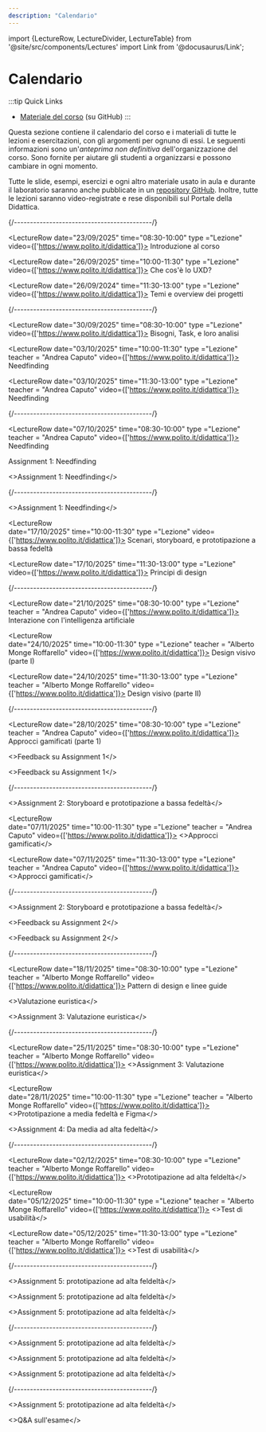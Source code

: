 ```yaml
---
description: "Calendario" 
---
```


import {LectureRow, LectureDivider, LectureTable} from '@site/src/components/Lectures'
import Link from '@docusaurus/Link';


# Calendario 

:::tip Quick Links
* [Materiale del corso](https://github.com/polito-uxd-2025/materiale) (su GitHub)
:::

Questa sezione contiene il calendario del corso e i materiali di tutte le lezioni e esercitazioni, con gli argomenti per ognuno di essi. Le seguenti informazioni sono un'*anteprima non definitiva* dell'organizzazione del corso. Sono fornite per aiutare gli studenti a organizzarsi e possono cambiare in ogni momento.

Tutte le slide, esempi, esercizi e ogni altro materiale usato in aula e durante il laboratorio saranno anche pubblicate in un [repository GitHub](https://github.com/polito-uxd-2025/materiale). Inoltre, tutte le lezioni saranno video-registrate e rese disponibili sul Portale della Didattica.

<LectureTable defaultTeacher="Alberto Monge Roffarello" defaultType="Lecture" showMaterial={false} language='IT'>

<LectureDivider topic='Settimana 1'/>{/*-------------------------------------------*/}
 
<LectureRow
    date="23/09/2025" time="08:30-10:00" type ="Lezione" video={['https://www.polito.it/didattica']}>
    <Link to="https://polito-uxd-2025.github.io/materiale/slides/00-intro.pdf">Introduzione al corso</Link>
</LectureRow>

<LectureRow 
    date="26/09/2025" time="10:00-11:30" type ="Lezione" video={['https://www.polito.it/didattica']}>
    <Link to="https://polito-uxd-2025.github.io/materiale/slides/01-whatisUXD.pdf">Che cos'è lo UXD?</Link>
</LectureRow>

<LectureRow
    date="26/09/2024" time="11:30-13:00" type ="Lezione" video={['https://www.polito.it/didattica']}>
    <Link to="https://polito-uxd-2025.github.io/materiale/slides/02-themes-projects-overview.pdf">Temi e overview dei progetti</Link>
</LectureRow>

<LectureDivider topic='Settimana 2'/>{/*-------------------------------------------*/}

<LectureRow
    date="30/09/2025" time="08:30-10:00" type ="Lezione" video={['https://www.polito.it/didattica']}>
    <Link to="https://polito-uxd-2025.github.io/materiale/slides/03-users-needs-tasks.pdf">Bisogni, Task, e loro analisi </Link>
</LectureRow>

<LectureRow 
    date="03/10/2025" time="10:00-11:30" type ="Lezione" teacher = "Andrea Caputo" video={['https://www.polito.it/didattica']}>
    <Link to="https://polito-uxd-2025.github.io/materiale/slides/04-needfinding.pdf">Needfinding</Link>
</LectureRow>
    
<LectureRow
    date="03/10/2025" time="11:30-13:00" type ="Lezione" teacher = "Andrea Caputo" video={['https://www.polito.it/didattica']}>
    <Link to="https://polito-uxd-2025.github.io/materiale/slides/04-needfinding.pdf">Needfinding</Link>
</LectureRow>

<LectureDivider topic='Settimana 3'/>{/*-------------------------------------------*/}

<LectureRow
    date="07/10/2025" time="08:30-10:00" type ="Lezione" teacher = "Andrea Caputo" video={['https://www.polito.it/didattica']}>
    <Link to="https://polito-uxd-2025.github.io/materiale/slides/04-needfinding.pdf">Needfinding</Link>
</LectureRow>

<LectureRow    
    date="10/10/2025" time="10:00-11:30" type ="Laboratorio" teacher = "Andrea Caputo, Rob Schwartz">
    <Link to="https://polito-uxd-2025.github.io/materiale/assignments/A1-needfinding.pdf">Assignment 1: Needfinding</Link>
</LectureRow>
    
<LectureRow
    date="10/10/2025" time="11:30-13:00" type ="Laboratorio" teacher = "Andrea Caputo, Rob Schwartz">
    <>Assignment 1: Needfinding</>
</LectureRow>

<LectureDivider topic='Settimana 4'/>{/*-------------------------------------------*/}

<LectureRow
    date="14/10/2025" time="08:30-10:00" type ="Laboratorio" teacher = "Andrea Caputo, Rob Schwartz">
    <>Assignment 1: Needfinding</>
</LectureRow>

<LectureRow    
    date="17/10/2025" time="10:00-11:30" type ="Lezione" video={['https://www.polito.it/didattica']}>
    <Link to="https://polito-uxd-2025.github.io/materiale/slides/05-scenarios-storyboards-lowfi.pdf">Scenari, storyboard, e prototipazione a bassa fedeltà</Link>
</LectureRow>
    
<LectureRow
    date="17/10/2025" time="11:30-13:00" type ="Lezione" video={['https://www.polito.it/didattica']}>
    <Link to="https://polito-uxd-2025.github.io/materiale/slides/06-design-principles.pdf">Principi di design</Link>
</LectureRow>

<LectureDivider topic='Settimana 5'/>{/*-------------------------------------------*/}

<LectureRow
    date="21/10/2025" time="08:30-10:00" type ="Lezione" teacher = "Andrea Caputo" video={['https://www.polito.it/didattica']}>
    <Link to="https://polito-uxd-2025.github.io/materiale/slides/07-interazione-ai.pdf">Interazione con l'intelligenza artificiale</Link>
</LectureRow>

<LectureRow    
    date="24/10/2025" time="10:00-11:30" type ="Lezione" teacher = "Alberto Monge Roffarello" video={['https://www.polito.it/didattica']}>
    <Link to="https://polito-uxd-2025.github.io/materiale/slides/08-visual-design.pdf">Design visivo (parte I)</Link> 
</LectureRow>
    
<LectureRow
    date="24/10/2025" time="11:30-13:00" type ="Lezione" teacher = "Alberto Monge Roffarello" video={['https://www.polito.it/didattica']}>
    <Link to="https://polito-uxd-2025.github.io/materiale/slides/08-visual-design.pdf">Design visivo (parte II)</Link>
</LectureRow>

<LectureDivider topic='Settimana 6'/>{/*-------------------------------------------*/}

<LectureRow
    date="28/10/2025" time="08:30-10:00" type ="Lezione" teacher = "Andrea Caputo" video={['https://www.polito.it/didattica']}>
    <Link to="https://polito-uxd-2025.github.io/materiale/slides/10-gamification-1.pdf">Approcci gamificati (parte 1)</Link> 
</LectureRow>

<LectureRow    
    date="31/10/2025" time="10:00-11:30" type ="Laboratorio" teacher = "Andrea Caputo, Rob Schwartz ">
    <>Feedback su Assignment 1</>
</LectureRow>
    
<LectureRow
    date="31/10/2025" time="11:30-13:00" type ="Laboratorio" teacher = "Andrea Caputo, Rob Schwartz">
    <>Feedback su Assignment 1</>
</LectureRow>

<LectureDivider topic='Settimana 7'/>{/*-------------------------------------------*/}

<LectureRow
    date="04/11/2025" time="08:30-10:00" type ="Laboratorio" teacher = "Alberto Monge Roffarello, Rob Schwartz">
    <>Assignment 2: Storyboard e prototipazione a bassa fedeltà</>
</LectureRow>

<LectureRow    
    date="07/11/2025" time="10:00-11:30" type ="Lezione" teacher = "Andrea Caputo" video={['https://www.polito.it/didattica']}>
    <>Approcci gamificati</>
</LectureRow>
    
<LectureRow
    date="07/11/2025" time="11:30-13:00" type ="Lezione" teacher = "Andrea Caputo" video={['https://www.polito.it/didattica']}>
    <>Approcci gamificati</>
</LectureRow>

<LectureDivider topic='Settimana 8'/>{/*-------------------------------------------*/}

<LectureRow
    date="11/11/2025" time="08:30-10:00" type ="Laboratorio" teacher = "Alberto Monge Roffarello, Rob Schwartz">
    <>Assignment 2: Storyboard e prototipazione a bassa fedeltà</>
</LectureRow>

<LectureRow    
    date="14/11/2025" time="10:00-11:30" type ="Laboratorio" teacher = "Alberto Monge Roffarello">
    <>Feedback su Assignment 2</>
</LectureRow>
    
<LectureRow
    date="14/11/2025" time="11:30-13:00" type ="Laboratorio" teacher = "Alberto Monge Roffarello">
    <>Feedback su Assignment 2</>
</LectureRow>

<LectureDivider topic='Settimana 9'/>{/*-------------------------------------------*/}

<LectureRow
    date="18/11/2025" time="08:30-10:00" type ="Lezione" teacher = "Alberto Monge Roffarello" video={['https://www.polito.it/didattica']}>
    <Link to="https://polito-uxd-2025.github.io/materiale/slides/09-design-patterns.pdf">Pattern di design e linee guide</Link>
</LectureRow>

<LectureRow    
    date="21/11/2025" time="10:00-11:30" type ="Lezione" teacher = "Alberto Monge Roffarello">
    <>Valutazione euristica</>
</LectureRow>
    
<LectureRow
    date="21/11/2025" time="11:30-13:00" type ="Laboratorio" teacher = "Alberto Monge Roffarello">
    <>Assignment 3: Valutazione euristica</>
</LectureRow>

<LectureDivider topic='Settimana 10'/>{/*-------------------------------------------*/}

<LectureRow
    date="25/11/2025" time="08:30-10:00" type ="Lezione" teacher = "Alberto Monge Roffarello" video={['https://www.polito.it/didattica']}>
    <>Assignment 3: Valutazione euristica</>
</LectureRow>

<LectureRow    
    date="28/11/2025" time="10:00-11:30" type ="Lezione" teacher = "Alberto Monge Roffarello" video={['https://www.polito.it/didattica']}>
    <>Prototipazione a media fedeltà e Figma</>
</LectureRow>
    
<LectureRow
    date="28/11/2025" time="11:30-13:00" type ="Laboratorio" teacher = "Alberto Monge Roffarello">
    <>Assignment 4: Da media ad alta fedeltà</>
</LectureRow>

<LectureDivider topic='Settimana 11'/>{/*-------------------------------------------*/}

<LectureRow
    date="02/12/2025" time="08:30-10:00" type ="Lezione" teacher = "Alberto Monge Roffarello" video={['https://www.polito.it/didattica']}>
    <>Prototipazione ad alta feldeltà</>
</LectureRow>

<LectureRow    
    date="05/12/2025" time="10:00-11:30" type ="Lezione" teacher = "Alberto Monge Roffarello" video={['https://www.polito.it/didattica']}>
    <>Test di usabilità</>
</LectureRow>
    
<LectureRow
    date="05/12/2025" time="11:30-13:00" type ="Lezione" teacher = "Alberto Monge Roffarello" video={['https://www.polito.it/didattica']}>
    <>Test di usabilità</>
</LectureRow>

<LectureDivider topic='Settimana 12'/>{/*-------------------------------------------*/}

<LectureRow
    date="09/12/2025" time="08:30-10:00" type ="Laboratorio" teacher = "Alberto Monge Roffarello, Rob Schwartz">
    <>Assignment 5: prototipazione ad alta feldeltà</>
</LectureRow>

<LectureRow    
    date="12/12/2025" time="10:00-11:30" type ="Laboratorio" teacher = "Alberto Monge Roffarello, Rob Schwartz">
    <>Assignment 5: prototipazione ad alta feldeltà</>
</LectureRow>
    
<LectureRow
    date="12/12/2025" time="11:30-13:00" type ="Laboratorio" teacher = "Alberto Monge Roffarello, Rob Schwartz">
    <>Assignment 5: prototipazione ad alta feldeltà</>
</LectureRow>

<LectureDivider topic='Settimana 13'/>{/*-------------------------------------------*/}

<LectureRow
    date="16/12/2025" time="08:30-10:00" type ="Laboratorio" teacher = "Alberto Monge Roffarello, Rob Schwartz">
    <>Assignment 5: prototipazione ad alta feldeltà</>
</LectureRow>

<LectureRow    
    date="19/12/2025" time="10:00-11:30" type ="Laboratorio" teacher = "Alberto Monge Roffarello, Rob Schwartz">
    <>Assignment 5: prototipazione ad alta feldeltà</>
</LectureRow>
    
<LectureRow
    date="19/12/2025" time="11:30-13:00" type ="Laboratorio" teacher = "Alberto Monge Roffarello">
    <>Assignment 5: prototipazione ad alta feldeltà</>
</LectureRow>

<LectureDivider topic='Settimana 14'/>{/*-------------------------------------------*/}

<LectureRow    
    date="09/01/2026" time="10:00-11:30" type ="Laboratorio" teacher = "Alberto Monge Roffarello, Rob Schwartz">
    <>Assignment 5: prototipazione ad alta feldeltà</>
</LectureRow>
    
<LectureRow
    date="09/01/2026" time="11:30-13:00" type ="Laboratorio" teacher = "Alberto Monge Roffarello, Rob Schwartz">
    <>Q&A sull'esame</>
</LectureRow>
</LectureTable>


